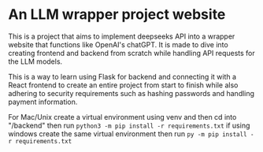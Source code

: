 # An LLM wrapper project website

This is a project that aims to implement deepseeks API into a wrapper website that functions like OpenAI's chatGPT. It is made to dive into creating frontend and backend from scratch while handling API requests for the LLM models.

This is a way to learn using Flask for backend and connecting it with a React frontend to create an entire project from start to finish while also adhering to security requirements such as hashing passwords and handling payment information.

For Mac/Unix create a virtual environment using venv and then cd into "/backend" then run ```python3 -m pip install -r requirements.txt``` if using windows create the same virtual environment then run ```py -m pip install -r requirements.txt```
